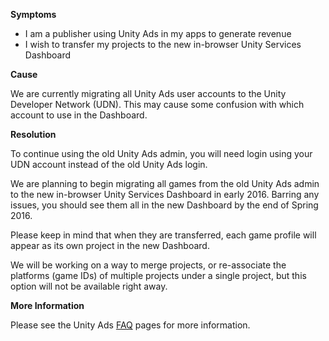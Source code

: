 
        

**Symptoms** 

*   I am a publisher using Unity Ads in my apps to generate revenue
*   I wish to transfer my projects to the new in-browser Unity Services Dashboard

**Cause** 

We are currently migrating all Unity Ads user accounts to the Unity Developer Network (UDN). This may cause some confusion with which account to use in the Dashboard.

**Resolution** 

To continue using the old Unity Ads admin, you will need login using your UDN account instead of the old Unity Ads login.

We are planning to begin migrating all games from the old Unity Ads admin to the new in-browser Unity Services Dashboard in early 2016. Barring any issues, you should see them all in the new Dashboard by the end of Spring 2016.

Please keep in mind that when they are transferred, each game profile will appear as its own project in the new Dashboard.

We will be working on a way to merge projects, or re-associate the platforms (game IDs) of multiple projects under a single project, but this option will not be available right away.

**More Information** 

Please see the Unity Ads [FAQ](http://unityads.unity3d.com/help/index%20) pages for more information.

      